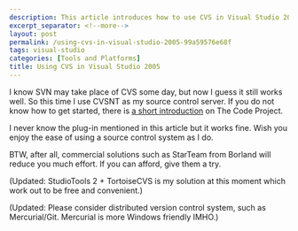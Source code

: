 ```yaml
---
description: This article introduces how to use CVS in Visual Studio 2005.
excerpt_separator: <!--more-->
layout: post
permalink: /using-cvs-in-visual-studio-2005-99a59576e68f
tags: visual-studio
categories: [Tools and Platforms]
title: Using CVS in Visual Studio 2005
---
```

I know SVN may take place of CVS some day, but now I guess it still works well. So this time I use CVSNT as my source control server. If you do not know how to get started, there is [a short introduction](http://www.codeproject.com/macro/CVS_with_VSNET.asp) on The Code Project.
<!--more-->

I never know the plug-in mentioned in this article but it works fine. Wish you enjoy the ease of using a source control system as I do.

BTW, after all, commercial solutions such as StarTeam from Borland will reduce you much effort. If you can afford, give them a try.

(Updated: StudioTools 2 + TortoiseCVS is my solution at this moment which work out to be free and convenient.)

(Updated: Please consider distributed version control system, such as Mercurial/Git. Mercurial is more Windows friendly IMHO.)
